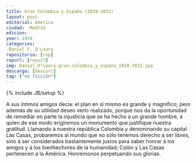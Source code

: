```yaml
---
title: Gran Colombia y España (1819-1822)
layout: post
editorial: América
ciudad:  Madrid
edicion: 
year: 1919
categories: 
-Daniel F. O'Leary
repositorio: [rep]
repurl: [repurl]
img: Daniel_O'Leary-gran-colombia_y_espana_1819_1822.jpg
descarga: [descurl] 
tag: ["no ficción"]
---
```

{% include JB/setup %}

A sus íntimos amigos decía: el plan en sí mismo es grande y magnífico; pero además de su utilidad deseo verlo realizado, porque nos da la oportunidad de remediar en parte la injusticia que se ha hecho a un grande hombre, á quien de ese modo erigiremos un monumento que justifique nuestra gratitud. Llamando á nuestra república Colombia y denominando su capital Las Casas, probaremos al mundo que no sólo tenemos derecho a ser libres, sino á ser considerados bastantemente justos para saber honrar á los amigos y á los bienhechores de la humanidad; Colón y Las Casas pertenecen a la América. Honrémonos perpetuando sus glorias.